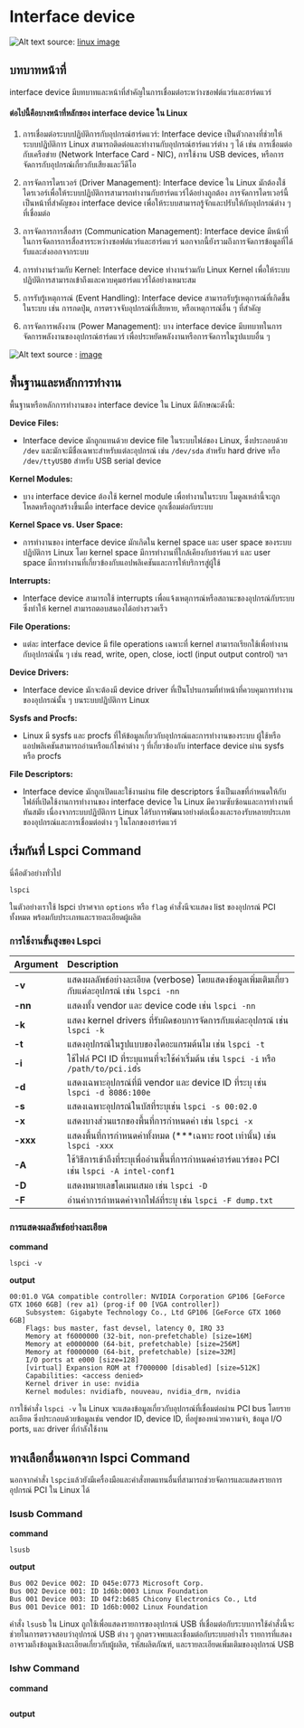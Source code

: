 # Interface device

![Alt text](https://cdn.pixabay.com/photo/2016/05/25/18/18/penguin-1415562_1280.png)
source: [linux image](https://pixabay.com/th/vectors/%E0%B9%80%E0%B8%9E%E0%B8%99%E0%B8%81%E0%B8%A7%E0%B8%99-tux-%E0%B8%AA%E0%B8%95%E0%B8%A7-%E0%B8%99%E0%B8%81-%E0%B8%99%E0%B8%B2%E0%B8%A3%E0%B8%81-1415562/)

## บทบาทหน้าที่

interface device มีบทบาทและหน้าที่สำคัญในการเชื่อมต่อระหว่างซอฟต์แวร์และฮาร์ดแวร์

#### ต่อไปนี้คือบางหน้าที่หลักของ interface device ใน Linux
1. การเชื่อมต่อระบบปฏิบัติการกับอุปกรณ์ฮาร์ดแวร์: Interface device เป็นตัวกลางที่ช่วยให้ระบบปฏิบัติการ Linux สามารถติดต่อและทำงานกับอุปกรณ์ฮาร์ดแวร์ต่าง ๆ ได้ เช่น การเชื่อมต่อกับเครือข่าย (Network Interface Card - NIC), การใช้งาน USB devices, หรือการจัดการกับอุปกรณ์เกี่ยวกับเสียงและวีดีโอ

2. การจัดการไดรเวอร์ (Driver Management): Interface device ใน Linux มักต้องใช้ไดรเวอร์เพื่อให้ระบบปฏิบัติการสามารถทำงานกับฮาร์ดแวร์ได้อย่างถูกต้อง การจัดการไดรเวอร์นี้เป็นหน้าที่สำคัญของ interface device เพื่อให้ระบบสามารถรู้จักและปรับให้กับอุปกรณ์ต่าง ๆ ที่เชื่อมต่อ

3. การจัดการการสื่อสาร (Communication Management): Interface device มีหน้าที่ในการจัดการการสื่อสารระหว่างซอฟต์แวร์และฮาร์ดแวร์ นอกจากนี้ยังรวมถึงการจัดการข้อมูลที่ได้รับและส่งออกจากระบบ

4. การทำงานร่วมกับ Kernel: Interface device ทำงานร่วมกับ Linux Kernel เพื่อให้ระบบปฏิบัติการสามารถเข้าถึงและควบคุมฮาร์ดแวร์ได้อย่างเหมาะสม

5. การรับรู้เหตุการณ์ (Event Handling): Interface device สามารถรับรู้เหตุการณ์ที่เกิดขึ้นในระบบ เช่น การกดปุ่ม, การตรวจจับอุปกรณ์ที่เสียหาย, หรือเหตุการณ์อื่น ๆ ที่สำคัญ

6. การจัดการพลังงาน (Power Management): บาง interface device มีบทบาทในการจัดการพลังงานของอุปกรณ์ฮาร์ดแวร์ เพื่อประหยัดพลังงานหรือการจัดการในรูปแบบอื่น ๆ

![Alt text](https://cdn.pixabay.com/photo/2018/03/10/12/00/teamwork-3213924_1280.jpg)
source : [image](https://pixabay.com/th/photos/%E0%B8%81%E0%B8%B2%E0%B8%A3%E0%B8%97%E0%B8%B2%E0%B8%87%E0%B8%B2%E0%B8%99%E0%B9%80%E0%B8%9B%E0%B8%99%E0%B8%97%E0%B8%A1-%E0%B8%84%E0%B8%A7%E0%B8%B2%E0%B8%A1%E0%B8%A3%E0%B8%A7%E0%B8%A1%E0%B8%A1%E0%B8%AD-3213924/)

## พื้นฐานและหลักการทำงาน

พื้นฐานหรือหลักการทำงานของ interface device ใน Linux มีลักษณะดังนี้:

**Device Files:**
* Interface device มักถูกแทนด้วย device file ในระบบไฟล์ของ Linux, ซึ่งประกอบด้วย `/dev` และมักจะมีชื่อเฉพาะสำหรับแต่ละอุปกรณ์ เช่น `/dev/sda` สำหรับ hard drive หรือ `/dev/ttyUSB0` สำหรับ USB serial device

**Kernel Modules:**
- บาง interface device ต้องใช้ kernel module เพื่อทำงานในระบบ โมดูลเหล่านี้จะถูกโหลดหรือถูกสร้างขึ้นเมื่อ interface device ถูกเชื่อมต่อกับระบบ

**Kernel Space vs. User Space:**
* การทำงานของ interface device มักเกิดใน kernel space และ user space ของระบบปฏิบัติการ Linux โดย kernel space มีการทำงานที่ใกล้เคียงกับฮาร์ดแวร์ และ user space มีการทำงานที่เกี่ยวข้องกับแอปพลิเคชันและการให้บริการสู่ผู้ใช้

**Interrupts:**
- Interface device สามารถใช้ interrupts เพื่อแจ้งเหตุการณ์หรือสถานะของอุปกรณ์กับระบบ ซึ่งทำให้ kernel สามารถตอบสนองได้อย่างรวดเร็ว

**File Operations:**
- แต่ละ interface device มี file operations เฉพาะที่ kernel สามารถเรียกใช้เพื่อทำงานกับอุปกรณ์นั้น ๆ เช่น read, write, open, close, ioctl (input output control) ฯลฯ

**Device Drivers:**
- Interface device มักจะต้องมี device driver ที่เป็นโปรแกรมที่ทำหน้าที่ควบคุมการทำงานของอุปกรณ์นั้น ๆ บนระบบปฏิบัติการ Linux

**Sysfs and Procfs:**
- Linux มี sysfs และ procfs ที่ให้ข้อมูลเกี่ยวกับอุปกรณ์และการทำงานของระบบ ผู้ใช้หรือแอปพลิเคชันสามารถอ่านหรือแก้ไขค่าต่าง ๆ ที่เกี่ยวข้องกับ interface device ผ่าน sysfs หรือ procfs

**File Descriptors:**
- Interface device มักถูกเปิดและใช้งานผ่าน file descriptors ซึ่งเป็นเลขที่กำหนดให้กับไฟล์ที่เปิดใช้งานการทำงานของ interface device ใน Linux มีความซับซ้อนและการทำงานที่ทันสมัย เนื่องจากระบบปฏิบัติการ Linux ได้รับการพัฒนาอย่างต่อเนื่องและรองรับหลายประเภทของอุปกรณ์และการเชื่อมต่อต่าง ๆ ในโลกของฮาร์ดแวร์

## เริ่มกันที่ Lspci Command
นี่คือตัวอย่างทั่วไป
```
lspci

```
ในตัวอย่างเราใช้ lspci ปราศจาก ```options``` หรือ ```flag``` คำสั่งนีจะแสดง list ของอุปกรณ์ PCI ทั้งหมด พร้อมกับประเภทและรายละเอียดผู้ผลิต

### การใช้งานขั้นสูงของ Lspci

|**Argument**	 | **Description** | 
| :-------- | :------- | 
| **-v** | แสดงผลลัพธ์อย่างละเอียด (verbose) โดยแสดงข้อมูลเพิ่มเติมเกี่ยวกับแต่ละอุปกรณ์ เช่น ```lspci -nn``` |
|**-nn**|แสดงทั้ง vendor และ device code เช่น `lspci -nn`|
|**-k**|แสดง kernel drivers ที่รับผิดชอบการจัดการกับแต่ละอุปกรณ์ เช่น `lspci -k`|
|**-t**|แสดงอุปกรณ์ในรูปแบบของไดอะแกรมต้นไม เช่น `lspci -t`|
|**-i**|ใช้ไฟล์ PCI ID ที่ระบุแทนที่จะใช้ค่าเริ่มต้น เช่น `lspci -i` หรือ `/path/to/pci.ids`|
|**-d**|แสดงเฉพาะอุปกรณ์ที่มี vendor และ device ID ที่ระบุ เช่น `lspci -d 8086:100e`|
|**-s**|แสดงเฉพาะอุปกรณ์ในบัสที่ระบุเช่น `lspci -s 00:02.0`|
|**-x**|แสดงบางส่วนแรกของพื้นที่การกำหนดค่า เช่น `lspci -x`|
|**-xxx**|แสดงพื้นที่การกำหนดค่าทั้งหมด (***เฉพาะ root เท่านั้น) เช่น `lspci -xxx`|
|**-A**|ใช้วิธีการเข้าถึงที่ระบุเพื่ออ่านพื้นที่การกำหนดค่าฮาร์ดแวร์ของ PCI เช่น `lspci -A intel-conf1`|
|**-D**|แสดงหมายเลขโดเมนเสมอ เช่น `lspci -D`|
|**-F**|อ่านค่าการกำหนดค่าจากไฟล์ที่ระบุ เช่น `lspci -F dump.txt`|

### การแสดงผลลัพธ์อย่างละเอียด
**command**
```
lspci -v
```
**output**
```
00:01.0 VGA compatible controller: NVIDIA Corporation GP106 [GeForce GTX 1060 6GB] (rev a1) (prog-if 00 [VGA controller])
	Subsystem: Gigabyte Technology Co., Ltd GP106 [GeForce GTX 1060 6GB]
	Flags: bus master, fast devsel, latency 0, IRQ 33
	Memory at f6000000 (32-bit, non-prefetchable) [size=16M]
	Memory at e0000000 (64-bit, prefetchable) [size=256M]
	Memory at f0000000 (64-bit, prefetchable) [size=32M]
	I/O ports at e000 [size=128]
	[virtual] Expansion ROM at f7000000 [disabled] [size=512K]
	Capabilities: <access denied>
	Kernel driver in use: nvidia
	Kernel modules: nvidiafb, nouveau, nvidia_drm, nvidia
```
การใช้คำสั่ง ```lspci -v``` ใน Linux จะแสดงข้อมูลเกี่ยวกับอุปกรณ์ที่เชื่อมต่อผ่าน PCI bus โดยรายละเอียด ซึ่งประกอบด้วยข้อมูลเช่น vendor ID, device ID, ที่อยู่ของหน่วยความจำ, ข้อมูล I/O ports, และ driver ที่กำลังใช้งาน


## ทางเลือกอื่นนอกจาก lspci Command
นอกจากคำสั่ง ```lspci```แล้วยังมีเครื่องมือและคำสั่งทดแทนอื่นที่สามารถช่วยจัดการและแสดงรายการอุปกรณ์ PCI ใน Linux ได้
###  lsusb Command
**command**
```
lsusb
```
**output**
```
Bus 002 Device 002: ID 045e:0773 Microsoft Corp.
Bus 002 Device 001: ID 1d6b:0003 Linux Foundation
Bus 001 Device 003: ID 04f2:b685 Chicony Electronics Co., Ltd
Bus 001 Device 001: ID 1d6b:0002 Linux Foundation
```
คำสั่ง ```lsusb``` ใน Linux ถูกใช้เพื่อแสดงรายการของอุปกรณ์ USB ที่เชื่อมต่อกับระบบการใช้คำสั่งนี้จะช่วยในการตรวจสอบว่าอุปกรณ์ USB ต่าง ๆ ถูกตรวจพบและเชื่อมต่อกับระบบอย่างไร รายการที่แสดงอาจรวมถึงข้อมูลเชิงละเอียดเกี่ยวกับผู้ผลิต, รหัสผลิตภัณฑ์, และรายละเอียดเพิ่มเติมของอุปกรณ์ USB

### lshw Command
**command**
```

```
**output**
```

```
